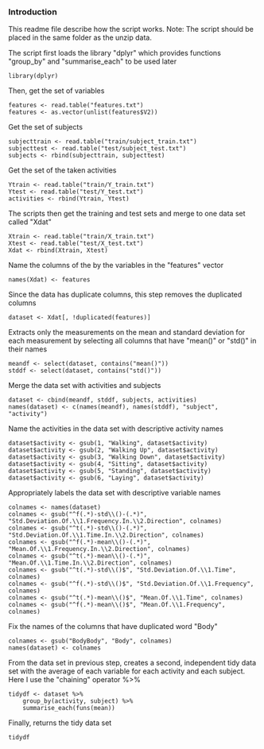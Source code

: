 ### Introduction
This readme file describe how the script works. 
Note: The script should be placed in the same folder as the unzip data.

The script first loads the library "dplyr" which provides functions "group_by" and "summarise_each" to be used later

	library(dplyr)

Then, get the set of variables

	features <- read.table("features.txt")
	features <- as.vector(unlist(features$V2))

Get the set of subjects

	subjecttrain <- read.table("train/subject_train.txt")
	subjecttest <- read.table("test/subject_test.txt")
	subjects <- rbind(subjecttrain, subjecttest)

Get the set of the taken activities

	Ytrain <- read.table("train/Y_train.txt")
	Ytest <- read.table("test/Y_test.txt")
	activities <- rbind(Ytrain, Ytest)

The scripts then get the training and test sets and merge to one data set called "Xdat"

	Xtrain <- read.table("train/X_train.txt")
	Xtest <- read.table("test/X_test.txt")
	Xdat <- rbind(Xtrain, Xtest)

Name the columns of the by the variables in the "features" vector

	names(Xdat) <- features

Since the data has duplicate columns, this step removes the duplicated columns

	dataset <- Xdat[, !duplicated(features)]

Extracts only the measurements on the mean and standard deviation for each measurement
by selecting all columns that have "mean()" or "std()" in their names

	meandf <- select(dataset, contains("mean()"))
	stddf <- select(dataset, contains("std()"))

Merge the data set with activities and subjects

	dataset <- cbind(meandf, stddf, subjects, activities)
	names(dataset) <- c(names(meandf), names(stddf), "subject", "activity")

Name the activities in the data set with descriptive activity names 

	dataset$activity <- gsub(1, "Walking", dataset$activity)
	dataset$activity <- gsub(2, "Walking Up", dataset$activity)
	dataset$activity <- gsub(3, "Walking Down", dataset$activity)
	dataset$activity <- gsub(4, "Sitting", dataset$activity)
	dataset$activity <- gsub(5, "Standing", dataset$activity)
	dataset$activity <- gsub(6, "Laying", dataset$activity)

Appropriately labels the data set with descriptive variable names

	colnames <- names(dataset)
	colnames <- gsub("^f(.*)-std\\()-(.*)", "Std.Deviation.Of.\\1.Frequency.In.\\2.Direction", colnames)
	colnames <- gsub("^t(.*)-std\\()-(.*)", "Std.Deviation.Of.\\1.Time.In.\\2.Direction", colnames)
	colnames <- gsub("^f(.*)-mean\\()-(.*)", "Mean.Of.\\1.Frequency.In.\\2.Direction", colnames)
	colnames <- gsub("^t(.*)-mean\\()-(.*)", "Mean.Of.\\1.Time.In.\\2.Direction", colnames)
	colnames <- gsub("^t(.*)-std\\()$", "Std.Deviation.Of.\\1.Time", colnames)
	colnames <- gsub("^f(.*)-std\\()$", "Std.Deviation.Of.\\1.Frequency", colnames)
	colnames <- gsub("^t(.*)-mean\\()$", "Mean.Of.\\1.Time", colnames)
	colnames <- gsub("^f(.*)-mean\\()$", "Mean.Of.\\1.Frequency", colnames)

Fix the names of the columns that have duplicated word "Body" 

	colnames <- gsub("BodyBody", "Body", colnames)
	names(dataset) <- colnames

From the data set in previous step, creates a second, independent tidy data set 
with the average of each variable for each activity and each subject. Here I use the "chaining" operator %>%

	tidydf <- dataset %>% 
	    group_by(activity, subject) %>% 
	    summarise_each(funs(mean))

Finally, returns the tidy data set

	tidydf
